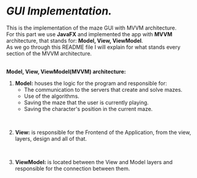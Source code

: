 # ***GUI Implementation.***

This is the implementation of the maze GUI with MVVM architecture.<br>
For this part we use **JavaFX** and implemented the app with **MVVM** architecture, that stands for: **Model, View, ViewModel**. <br>
As we go through this README file I will explain for what stands every section of the MVVM architecture. <br><br>


**Model, View, ViewModel(MVVM) architecture:**
1. **Model:** houses the logic for the program and responsible for:<br>
   * The communication to the servers that create and solve mazes.
   * Use of the algorithms.
   * Saving the maze that the user is currently playing.
   * Saving the character's position in the current maze.

<br>
   
2. **View:** is responsible for the Frontend of the Application, from the view, layers, design and all of that.

<br>

3. **ViewModel:** is located between the View and Model layers and responsible for the connection between them.
